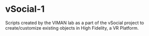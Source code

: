# vSocial-1
Scripts created by the VIMAN lab as a part of the vSocial project to create/customize existing objects in High Fidelity, a VR Platform.
